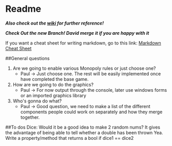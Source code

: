 # Readme

***Also check out the [wiki](https://bitbucket.org/globaleliteinc/monopolyrepos/wiki/Home) for further reference!***  
  
***Check Out the new Branch! David merge it if you are happy with it***  
  
If you want a cheat sheet for writing markdown, go to this link: [Markdown Cheat Sheet](https://www.rstudio.com/wp-content/uploads/2015/02/rmarkdown-cheatsheet.pdf)

##General questions

1. Are we going to enable various Monopoly rules or just choose one?
    * Paul -> Just choose one. The rest will be easily implemented once have completed the base game.
2. How are we going to do the graphics?
    * Paul -> For now output through the console, later use windows forms or an imported graphics library
3. Who's gonna do what?
    * Paul -> Good question, we need to make a list of the different components people could work on separately and how they merge together.

##To dos
Dice: Would it be a good idea to make 2 random nums? It gives the advantage of being able to tell whether a double has been thrown
Yea. Write a property/method that returns a bool if dice1 == dice2